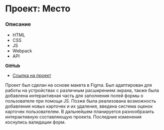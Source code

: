 # Проект: Место

### Описание

* HTML
* CSS
* JS
* Webpack
* API

**GitHub**

* [Ссылка на проект](https://ewys8.github.io/mesto/)

Проект был сделан на основе макета в Figma.
Был адаптирован для работы на устройствах  с различным расширением экрана, также была добавлена интерактивная часть для заполнения полей формы о пользователе при помощи JS. Позже была реализована возможность добавления новых карточек и их удаления, введена система оценок карточек пользователем. В дальнейшем планируется разнообразить интерактивную составляющую проекта. Последние изменения коснулись валидации форм.
